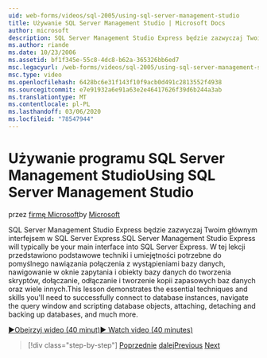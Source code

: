 ```yaml
---
uid: web-forms/videos/sql-2005/using-sql-server-management-studio
title: Używanie SQL Server Management Studio | Microsoft Docs
author: microsoft
description: SQL Server Management Studio Express będzie zazwyczaj Twoim głównym interfejsem w SQL Server Express. W tej lekcji przedstawiono podstawowe techniki i narciarskie...
ms.author: riande
ms.date: 10/23/2006
ms.assetid: bf1f345e-55c8-4dc8-b62a-365326bb6ed7
msc.legacyurl: /web-forms/videos/sql-2005/using-sql-server-management-studio
msc.type: video
ms.openlocfilehash: 6428bc6e31f143f10f9acb0d491c2813552f4938
ms.sourcegitcommit: e7e91932a6e91a63e2e46417626f39d6b244a3ab
ms.translationtype: MT
ms.contentlocale: pl-PL
ms.lasthandoff: 03/06/2020
ms.locfileid: "78547944"
---
```

# <a name="using-sql-server-management-studio"></a><span data-ttu-id="2f85b-104">Używanie programu SQL Server Management Studio</span><span class="sxs-lookup"><span data-stu-id="2f85b-104">Using SQL Server Management Studio</span></span>

<span data-ttu-id="2f85b-105">przez [firmę Microsoft](https://github.com/microsoft)</span><span class="sxs-lookup"><span data-stu-id="2f85b-105">by [Microsoft](https://github.com/microsoft)</span></span>

<span data-ttu-id="2f85b-106">SQL Server Management Studio Express będzie zazwyczaj Twoim głównym interfejsem w SQL Server Express.</span><span class="sxs-lookup"><span data-stu-id="2f85b-106">SQL Server Management Studio Express will typically be your main interface into SQL Server Express.</span></span> <span data-ttu-id="2f85b-107">W tej lekcji przedstawiono podstawowe techniki i umiejętności potrzebne do pomyślnego nawiązania połączenia z wystąpieniami bazy danych, nawigowanie w oknie zapytania i obiekty bazy danych do tworzenia skryptów, dołączanie, odłączanie i tworzenie kopii zapasowych baz danych oraz wiele innych.</span><span class="sxs-lookup"><span data-stu-id="2f85b-107">This lesson demonstrates the essential techniques and skills you'll need to successfully connect to database instances, navigate the query window and scripting database objects, attaching, detaching and backing up databases, and much more.</span></span>

[<span data-ttu-id="2f85b-108">&#9654;Obejrzyj wideo (40 minut)</span><span class="sxs-lookup"><span data-stu-id="2f85b-108">&#9654; Watch video (40 minutes)</span></span>](https://channel9.msdn.com/Blogs/ASP-NET-Site-Videos/using-sql-server-management-studio)

> [!div class="step-by-step"]
> <span data-ttu-id="2f85b-109">[Poprzednie](connecting-your-web-application-to-sql-server-2005-express-edition.md)
> [dalej](getting-started-with-reporting-services.md)</span><span class="sxs-lookup"><span data-stu-id="2f85b-109">[Previous](connecting-your-web-application-to-sql-server-2005-express-edition.md)
[Next](getting-started-with-reporting-services.md)</span></span>
